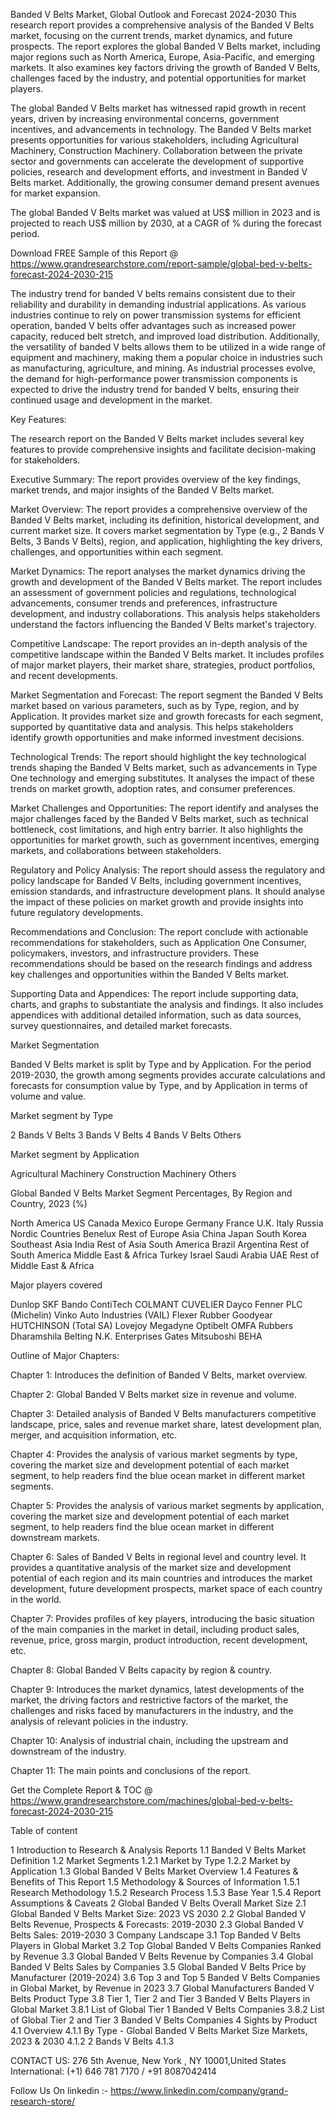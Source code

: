 Banded V Belts Market, Global Outlook and Forecast 2024-2030
This research report provides a comprehensive analysis of the Banded V Belts market, focusing on the current trends, market dynamics, and future prospects. The report explores the global Banded V Belts market, including major regions such as North America, Europe, Asia-Pacific, and emerging markets. It also examines key factors driving the growth of Banded V Belts, challenges faced by the industry, and potential opportunities for market players.

The global Banded V Belts market has witnessed rapid growth in recent years, driven by increasing environmental concerns, government incentives, and advancements in technology. The Banded V Belts market presents opportunities for various stakeholders, including Agricultural Machinery, Construction Machinery. Collaboration between the private sector and governments can accelerate the development of supportive policies, research and development efforts, and investment in Banded V Belts market. Additionally, the growing consumer demand present avenues for market expansion.

The global Banded V Belts market was valued at US$ million in 2023 and is projected to reach US$ million by 2030, at a CAGR of % during the forecast period.

Download FREE Sample of this Report @ https://www.grandresearchstore.com/report-sample/global-bed-v-belts-forecast-2024-2030-215


The industry trend for banded V belts remains consistent due to their reliability and durability in demanding industrial applications. As various industries continue to rely on power transmission systems for efficient operation, banded V belts offer advantages such as increased power capacity, reduced belt stretch, and improved load distribution. Additionally, the versatility of banded V belts allows them to be utilized in a wide range of equipment and machinery, making them a popular choice in industries such as manufacturing, agriculture, and mining. As industrial processes evolve, the demand for high-performance power transmission components is expected to drive the industry trend for banded V belts, ensuring their continued usage and development in the market.

Key Features:

The research report on the Banded V Belts market includes several key features to provide comprehensive insights and facilitate decision-making for stakeholders.

Executive Summary: The report provides overview of the key findings, market trends, and major insights of the Banded V Belts market.

Market Overview: The report provides a comprehensive overview of the Banded V Belts market, including its definition, historical development, and current market size. It covers market segmentation by Type (e.g., 2 Bands V Belts, 3 Bands V Belts), region, and application, highlighting the key drivers, challenges, and opportunities within each segment.

Market Dynamics: The report analyses the market dynamics driving the growth and development of the Banded V Belts market. The report includes an assessment of government policies and regulations, technological advancements, consumer trends and preferences, infrastructure development, and industry collaborations. This analysis helps stakeholders understand the factors influencing the Banded V Belts market's trajectory.

Competitive Landscape: The report provides an in-depth analysis of the competitive landscape within the Banded V Belts market. It includes profiles of major market players, their market share, strategies, product portfolios, and recent developments.

Market Segmentation and Forecast: The report segment the Banded V Belts market based on various parameters, such as by Type, region, and by Application. It provides market size and growth forecasts for each segment, supported by quantitative data and analysis. This helps stakeholders identify growth opportunities and make informed investment decisions.

Technological Trends: The report should highlight the key technological trends shaping the Banded V Belts market, such as advancements in Type One technology and emerging substitutes. It analyses the impact of these trends on market growth, adoption rates, and consumer preferences.

Market Challenges and Opportunities: The report identify and analyses the major challenges faced by the Banded V Belts market, such as technical bottleneck, cost limitations, and high entry barrier. It also highlights the opportunities for market growth, such as government incentives, emerging markets, and collaborations between stakeholders.

Regulatory and Policy Analysis: The report should assess the regulatory and policy landscape for Banded V Belts, including government incentives, emission standards, and infrastructure development plans. It should analyse the impact of these policies on market growth and provide insights into future regulatory developments.

Recommendations and Conclusion: The report conclude with actionable recommendations for stakeholders, such as Application One Consumer, policymakers, investors, and infrastructure providers. These recommendations should be based on the research findings and address key challenges and opportunities within the Banded V Belts market.

Supporting Data and Appendices: The report include supporting data, charts, and graphs to substantiate the analysis and findings. It also includes appendices with additional detailed information, such as data sources, survey questionnaires, and detailed market forecasts.

Market Segmentation

Banded V Belts market is split by Type and by Application. For the period 2019-2030, the growth among segments provides accurate calculations and forecasts for consumption value by Type, and by Application in terms of volume and value.



Market segment by Type



2 Bands V Belts
3 Bands V Belts
4 Bands V Belts
Others


Market segment by Application



Agricultural Machinery
Construction Machinery
Others


Global Banded V Belts Market Segment Percentages, By Region and Country, 2023 (%)



North America
US
Canada
Mexico
Europe
Germany
France
U.K.
Italy
Russia
Nordic Countries
Benelux
Rest of Europe
Asia
China
Japan
South Korea
Southeast Asia
India
Rest of Asia
South America
Brazil
Argentina
Rest of South America
Middle East & Africa
Turkey
Israel
Saudi Arabia
UAE
Rest of Middle East & Africa


Major players covered



Dunlop
SKF
Bando
ContiTech
COLMANT CUVELIER
Dayco
Fenner PLC (Michelin)
Vinko Auto Industries (VAIL)
Flexer Rubber
Goodyear
HUTCHINSON (Total SA)
Lovejoy
Megadyne
Optibelt
OMFA Rubbers
Dharamshila Belting
N.K. Enterprises
Gates
Mitsuboshi
BEHA


Outline of Major Chapters:

Chapter 1: Introduces the definition of Banded V Belts, market overview.

Chapter 2: Global Banded V Belts market size in revenue and volume.

Chapter 3: Detailed analysis of Banded V Belts manufacturers competitive landscape, price, sales and revenue market share, latest development plan, merger, and acquisition information, etc.

Chapter 4: Provides the analysis of various market segments by type, covering the market size and development potential of each market segment, to help readers find the blue ocean market in different market segments.

Chapter 5: Provides the analysis of various market segments by application, covering the market size and development potential of each market segment, to help readers find the blue ocean market in different downstream markets.

Chapter 6: Sales of Banded V Belts in regional level and country level. It provides a quantitative analysis of the market size and development potential of each region and its main countries and introduces the market development, future development prospects, market space of each country in the world.

Chapter 7: Provides profiles of key players, introducing the basic situation of the main companies in the market in detail, including product sales, revenue, price, gross margin, product introduction, recent development, etc.

Chapter 8: Global Banded V Belts capacity by region & country.

Chapter 9: Introduces the market dynamics, latest developments of the market, the driving factors and restrictive factors of the market, the challenges and risks faced by manufacturers in the industry, and the analysis of relevant policies in the industry.

Chapter 10: Analysis of industrial chain, including the upstream and downstream of the industry.

Chapter 11: The main points and conclusions of the report.

Get the Complete Report & TOC @ https://www.grandresearchstore.com/machines/global-bed-v-belts-forecast-2024-2030-215

Table of content

1 Introduction to Research & Analysis Reports
1.1 Banded V Belts Market Definition
1.2 Market Segments
1.2.1 Market by Type
1.2.2 Market by Application
1.3 Global Banded V Belts Market Overview
1.4 Features & Benefits of This Report
1.5 Methodology & Sources of Information
1.5.1 Research Methodology
1.5.2 Research Process
1.5.3 Base Year
1.5.4 Report Assumptions & Caveats
2 Global Banded V Belts Overall Market Size
2.1 Global Banded V Belts Market Size: 2023 VS 2030
2.2 Global Banded V Belts Revenue, Prospects & Forecasts: 2019-2030
2.3 Global Banded V Belts Sales: 2019-2030
3 Company Landscape
3.1 Top Banded V Belts Players in Global Market
3.2 Top Global Banded V Belts Companies Ranked by Revenue
3.3 Global Banded V Belts Revenue by Companies
3.4 Global Banded V Belts Sales by Companies
3.5 Global Banded V Belts Price by Manufacturer (2019-2024)
3.6 Top 3 and Top 5 Banded V Belts Companies in Global Market, by Revenue in 2023
3.7 Global Manufacturers Banded V Belts Product Type
3.8 Tier 1, Tier 2 and Tier 3 Banded V Belts Players in Global Market
3.8.1 List of Global Tier 1 Banded V Belts Companies
3.8.2 List of Global Tier 2 and Tier 3 Banded V Belts Companies
4 Sights by Product
4.1 Overview
4.1.1 By Type - Global Banded V Belts Market Size Markets, 2023 & 2030
4.1.2 2 Bands V Belts
4.1.3

CONTACT US:
276 5th Avenue, New York , NY 10001,United States
International: (+1) 646 781 7170 / +91 8087042414

Follow Us On linkedin :- https://www.linkedin.com/company/grand-research-store/


